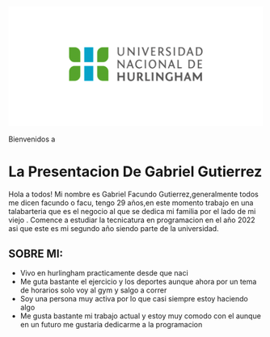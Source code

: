![Logo UNAHUR](./assets/UNAHUR.png)

Bienvenidos a
# La Presentacion De Gabriel Gutierrez

Hola a todos! Mi nombre es Gabriel Facundo Gutierrez,generalmente todos me dicen facundo o facu, tengo 29 años,en este momento trabajo en una talabarteria que es el negocio al que se dedica mi familia por el lado de mi viejo .
Comence a estudiar la tecnicatura en programacion en el año 2022 asi que este es mi segundo año siendo parte de la universidad.

## SOBRE MI:
- Vivo en hurlingham practicamente desde que naci
- Me guta bastante el ejercicio y los deportes aunque ahora por un tema de horarios solo voy al gym y salgo a correr
- Soy una persona muy activa por lo que casi siempre estoy haciendo algo
- Me gusta bastante mi trabajo actual y estoy muy comodo con el aunque en un futuro me gustaria dedicarme a la programacion
